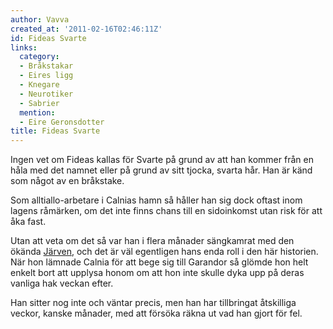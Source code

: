 ```yaml
---
author: Vavva
created_at: '2011-02-16T02:46:11Z'
id: Fideas Svarte
links:
  category:
  - Bråkstakar
  - Eires ligg
  - Knegare
  - Neurotiker
  - Sabrier
  mention:
  - Eire Geronsdotter
title: Fideas Svarte
---
```


Ingen vet om Fideas kallas för Svarte på grund av att han kommer från en håla med det namnet eller
på grund av sitt tjocka, svarta hår. Han är känd som något av en bråkstake.

Som alltiallo-arbetare i Calnias hamn så håller han sig dock oftast inom lagens råmärken, om det
inte finns chans till en sidoinkomst utan risk för att åka fast.

Utan att veta om det så var han i flera månader sängkamrat med den ökända [Järven], och det är väl
egentligen hans enda roll i den här historien. När hon lämnade Calnia för att bege sig till Garandor
så glömde hon helt enkelt bort att upplysa honom om att hon inte skulle dyka upp på deras vanliga
hak veckan efter.

Han sitter nog inte och väntar precis, men han har tillbringat åtskilliga veckor, kanske månader,
med att försöka räkna ut vad han gjort för fel.

  [Järven]: Eire_Geronsdotter